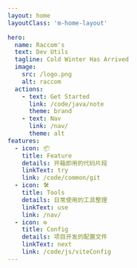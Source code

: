 ```yaml
---
layout: home
layoutClass: 'm-home-layout'

hero:
  name: Raccom's
  text: Dev Utils
  tagline: Cold Winter Has Arrived
  image:
    src: /logo.png
    alt: raccom
  actions:
    - text: Get Started
      link: /code/java/note
      theme: brand
    - text: Nav
      link: /nav/
      theme: alt
features:
  - icon: 📦
    title: Feature
    details: 开箱即用的代码片段
    linkText: try
    link: /code/common/git
  - icon: 🛠
    title: Tools
    details: 日常使用的工具整理
    linkText: use
    link: /nav/
  - icon: ⚙
    title: Config
    details: 项目开发的配置文件
    linkText: next
    link: /code/js/viteConfig
---
```


<style lang="scss">
.m-home-layout .image-src{
    opacity: 0.9;
    transition: .3s;
    &:hover {
        opacity: 1;
    }
}
</style>

<script lang="ts" setup></script>

